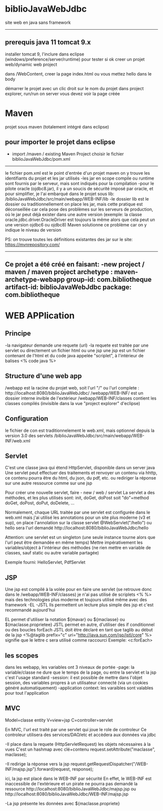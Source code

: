 # biblioJavaWebJdbc
site web en java sans framework

-----------------------------

prerequis
java 11
tomcat 9.x
-----------------------------
installer tomcat 9, 
l'inclure dans eclipse (windows/preference/server/runtime)
pour tester si ok
creer un projet web/dynamic web project

dans /WebContent, creer la page index.html ou vous mettez hello dans le body

démarrer le projet avec un clic droit sur le nom du projet dans project explorer, run/run on server
vous devez voir la page créée

Maven
================================================================================
projet sous maven (totalement intégré dans eclipse)

pour importer le projet dans eclipse
-----------------------------
- import /maven / existing Maven Project
choisir le fichier biblioJavaWebJdbc/pom.xml
-----------------------------

le fichier pom.xml est le point d'entrée d'un projet maven
on y trouve les identifiants du projet et les jar utilisés
-les jar en scope compile ou runtime sont fournis par le serveur, mais sont indiqués pour la compilation
-pour le pilote oracle (ojdbc8.jar), il y a un soucis de sécurité imposé par oracle, et pour simplifier, je l'ai embarqué dans le projet sous lib:
/biblioJavaWebJdbc/src/main/webapp/WEB-INF/lib
-le dossier lib est le dossier ou traditionnellement on place les jar,
mais cette pratique est déconseillée car cela pose des problèmes sur les serveurs de production, où le jar peut déjà exister dans une autre version (exemple: la classe oracle.jdbc.driver.OracleDriver est toujours la même alors que cela peut un une version ojdbc6 ou ojdbc8)
Maven solutionne ce problème car on y indique le niveau de version

PS: on trouve toutes les définitions existantes des jar sur le site:
https://mvnrepository.com/ 

-----------------------------
Ce projet a été créé en faisant:
-new project / maven / maven project
archetype : maven-archetype-webapp
group-id: com.bibliotheque
artifact-id: biblioJavaWebJdbc
package: com.bibliotheque
-----------------------------

WEB APPlication
================================================================================
Principe
-----------------------------
-la navigateur demande une requete (url)
-la requete est traitée par une servlet ou directement un fichier html ou une jsp
une jsp est un fichier contenant de l'html et du code java appelée "scriplet", à l'intérieur de balises <% code java %>

Structure d'une web app
-----------------------------
/webapp est la racine du projet web, soit l'url "/" ou l'url complete : http://localhost:8080/biblioJavaWebJdbc/
/webapp/WEB-INF/ est un dossier interne invible de l'extérieur
/webapp/WEB-INF/classes contient les classes compilés (invisible dans la vue "project explorer" d'eclipse) 

Configuration
-----------------------------
le fichier de con est traditionnelement le web.xml, mais optionnel depuis la version 3.0 des servlets
/biblioJavaWebJdbc/src/main/webapp/WEB-INF/web.xml

Servlet
-----------------------------
C'est une classe java qui étend HttpServlet, disponible dans un server java
Une servlet peut effectuer des traitements et renvoyer un contenu via hhttp, ce contenu pourra être du html, du json, du pdf, etc.
ou rediriger la réponse sur une autre ressource comme sur une jsp

Pour créer une nouvelle servlet, faire - new / web / servlet
La servlet a des méthodes, et les plus utilisés sont: init, doGet, doPost
soit "do"+method doGet, doPost, doPut, doDelete, ...

Normalement, chaque URL traitée par une servlet est configurée dans le web.xml
mais j'ai utilisé les annotations pour un site plus moderne (v3 et sup), on place l'annolation sur la classe servlet
@WebServlet("/hello")
ou hello sera l'url demandé http://localhost:8080/biblioJavaWebJdbc/hello

Attention: une servlet est un singleton (une seule instance tourne alors que l'url peut être demandée en même temps)
Mettre impérativement les variables/object à l'intérieur des méthodes
(ne rien mettre en variable de classes, sauf static ou autre variable partagée)

Exemple fourni: HelloServlet, PdfServlet

JSP
-----------------------------
Une jsp est compilé à la volée pour en faire une servlet (se retrouve donc dans le /webapp/WEB-INF/classes)
je n'ai pas utilisé de scriplets <% %> mais des technologies plus moderne et toujours utilisé même avec des framework
-EL
-JSTL
Ils permettent un lecture plus simple des jsp et c'est recommandé aujourd'hui

EL permet d'utiliser la notation ${mavar} ou ${maclasse} ou ${maclasse.proprietee}
JSTL permet en autre, d'utiliser des if conditionnel ou des boucles forEach
JSTL doit être déclaré en tant que taglib au début de la jsp
<%@taglib prefix="c" uri="http://java.sun.com/jsp/jstl/core" %>
signifie que le lettre c sera utilisé comme raccourci
Exemple: <c:forEach>

les scopes
-----------------------------
dans les webapp, les variables ont 3 niveaux de portée
-page: la variable/classe ne dure que le temps de la page, ou entre la servlet et la jsp
c'est l'usage standard
-session: il est possible de mettre dans l'objet session, des variables propres à un utilisateur connecté (via un cookies généré automatiquement)
-application context: les varaibles sont valables pour tout l'application

MVC
-----------------------------
Model=classe entity
V=view=jsp
C=controller=servlet

En MVC, l'url est traité par une servlet qui joue le role de controleur
Ce controleur utilisera des services/DAO/etc et accèdera aux données via jdbc

-Il place dans la requete (HttpServletRequest) les objets nécessaires à la vues 
C'est un hashmap avec clé+contenu
request.setAttribute("maclasse", maclasse);

-Il redirige la réponse vers la jsp
request.getRequestDispatcher("/WEB-INF/majsp.jsp").forward(request, response);	

ici, la jsp est placé dans le WEB-INF par sécurité
En effet, le WEB-INF est inaccessible de l'extérieure et un pirate ne pourra pas demandé la ressource 
http://localhost:8080/biblioJavaWebJdbc/majsp.jsp ou http://localhost:8080/biblioJavaWebJdbc/WEB-INF/majsp.jsp

-La jsp présente les données avec 
${maclasse.propriete}








